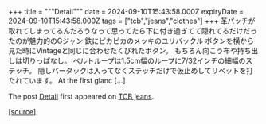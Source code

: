 +++
title = """Detail"""
date = 2024-09-10T15:43:58.000Z
expiryDate = 2024-09-10T15:43:58.000Z
tags = ["tcb","jeans","clothes"]
+++
革パッチが取れてしまってるんだろうなって思ってたら下に付き過ぎてて隠れてるだけだったのが魅力的のGジャン 鉄にピカピカのメッキのユリバックル ボタンを横から見た時にVintageと同じに合わせたくびれたボタン。 もちろん向こう布や持ち出しは切りっぱなし。 ベルトループは1.5cm幅のループに7/32インチの細幅のステッチ。 隠しバータックは入ってなくステッチだけで仮止めしてリベットを打たれています。 At the first glanc \[…\]

The post [Detail](http://tcbjeans.com/2024/09/11/49047) first appeared on [TCB jeans](http://tcbjeans.com).

[[source]](http://tcbjeans.com/2024/09/11/49047)
